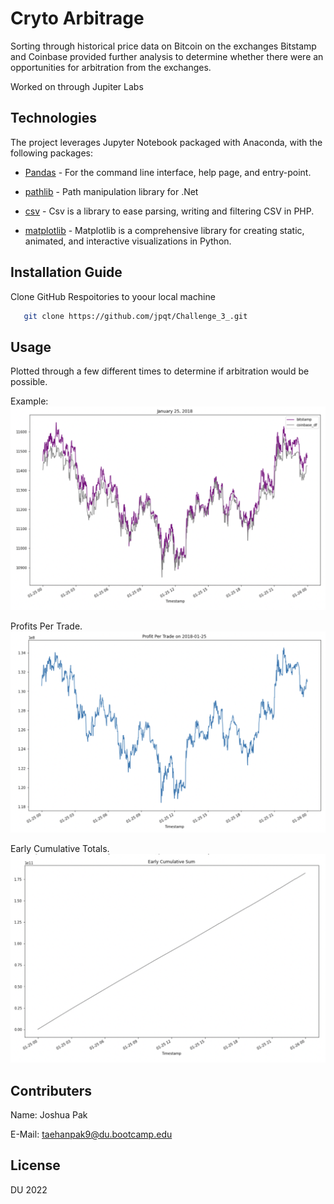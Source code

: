 # Cryto Arbitrage
Sorting through historical price data on Bitcoin on the exchanges Bitstamp and Coinbase provided further analysis to determine whether there were an opportunities for arbitration from the exchanges.

Worked on through Jupiter Labs

## Technologies

The project leverages Jupyter Notebook packaged with Anaconda, with the following packages:

* [Pandas](https://github.com/pandas-dev/pandas) - For the command line interface, help page, and entry-point.

* [pathlib](https://github.com/nemec/pathlib) - Path manipulation library for .Net

* [csv](https://github.com/thephpleague/csv) - Csv is a library to ease parsing, writing and filtering CSV in PHP.

* [matplotlib](https://github.com/matplotlib/matplotlib) - Matplotlib is a comprehensive library for creating static, animated, and interactive visualizations in Python.

## Installation Guide

Clone GitHub Respoitories to yoour local machine

```sh
   git clone https://github.com/jpqt/Challenge_3_.git
 ```


## Usage
Plotted through a few different times to determine if arbitration would be possible.

Example:
![Jan25arbitrage](https://github.com/jpqt/Challenge_3/blob/main/Starter_Code/Resources/jan25.png?raw=true)

Profits Per Trade.
![Jan25arbitrage](https://github.com/jpqt/Challenge_3/blob/main/Starter_Code/Resources/jan25-1.png?raw=true)

Early Cumulative Totals.
![Jan25arbitrage](https://github.com/jpqt/Challenge_3/blob/main/Starter_Code/Resources/jan25-2.png?raw=true)

## Contributers

Name: Joshua Pak

E-Mail: taehanpak9@du.bootcamp.edu

## License
DU 2022
